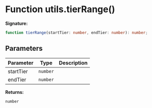 
# Function utils.tierRange()


<b>Signature:</b>

```typescript
function tierRange(startTier: number, endTier: number): number;
```

## Parameters

|  Parameter | Type | Description |
|  --- | --- | --- |
|  startTier | `number` |  |
|  endTier | `number` |  |

<b>Returns:</b>

`number`


